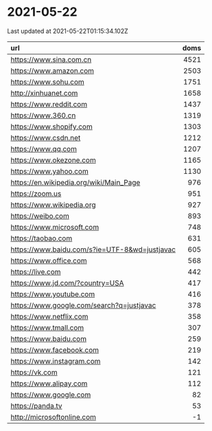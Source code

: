 # 2021-05-22

<!-- BEGIN -->
Last updated at 2021-05-22T01:15:34.102Z

url | doms
:- | -:
https://www.sina.com.cn | 4521
https://www.amazon.com | 2503
https://www.sohu.com | 1751
http://xinhuanet.com | 1658
https://www.reddit.com | 1437
https://www.360.cn | 1319
https://www.shopify.com | 1303
https://www.csdn.net | 1212
https://www.qq.com | 1207
https://www.okezone.com | 1165
https://www.yahoo.com | 1130
https://en.wikipedia.org/wiki/Main_Page | 976
https://zoom.us | 951
https://www.wikipedia.org | 927
https://weibo.com | 893
https://www.microsoft.com | 748
https://taobao.com | 631
https://www.baidu.com/s?ie=UTF-8&wd=justjavac | 605
https://www.office.com | 568
https://live.com | 442
https://www.jd.com/?country=USA | 417
https://www.youtube.com | 416
https://www.google.com/search?q=justjavac | 378
https://www.netflix.com | 358
https://www.tmall.com | 307
https://www.baidu.com | 259
https://www.facebook.com | 219
https://www.instagram.com | 142
https://vk.com | 121
https://www.alipay.com | 112
https://www.google.com | 82
https://panda.tv | 53
http://microsoftonline.com | -1
<!-- END -->
